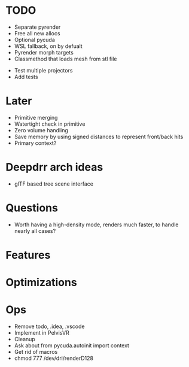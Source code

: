 # TODO
<!-- - Add dep on pycuda with gl support -->
- Separate pyrender
- Free all new allocs
- Optional pycuda
- WSL fallback, on by defualt
- Pyrender morph targets
- Classmethod that loads mesh from stl file
<!-- - Zero mesh handling -->
<!-- - Autoinit don't do it as a import -->
- Test multiple projectors
- Add tests
<!-- - Scatter not supported warning -->
<!-- - Support changing resolution (no, just show warning) -->
<!-- - No parent pointer -->

# Later
- Primitive merging
- Watertight check in primitive
- Zero volume handling
- Save memory by using signed distances to represent front/back hits
- Primary context?

# Deepdrr arch ideas
- glTF based tree scene interface

<!-- - Mesh priorities (is necessary?) -->

<!-- - Return peeling array up to 8 -->
<!-- - Support multi material -->
<!-- - Support more than 8 peels -->
<!-- - Zero copy buffers to cuda -->

# Questions
- Worth having a high-density mode, renders much faster, to handle nearly all cases?

# Features
<!-- - Use winding order in renderer -->
<!-- - Confirm mesh cutout -->
<!-- - Morph targets -->
<!-- - Min/max alpha -->
<!-- - Integrate API for meshes and volumes -->
<!-- - Fix attenuate outside volume -->


# Optimizations
<!-- - On gpu sort -->
<!-- - On gpu ray generation -->
<!-- - Mesh instancing -->
<!-- - Save memory by merging same-material mesh raycast hits -->
<!-- - On gpu ray from and to gen -->

<!-- - Data stay on GPU -->
<!-- - Reuse tree for non blend meshes -->
<!-- - Use rasterization method -->
<!-- - Fast mode rasterization -->
<!-- - On GPU morph targets -->

# Ops
- Remove todo, .idea, .vscode
- Implement in PelvisVR
- Cleanup
- Ask about     from pycuda.autoinit import context
- Get rid of macros
- chmod 777 /dev/dri/renderD128
